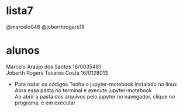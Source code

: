 # lista7
@marcelo046 @joberthrogers18

# alunos
Marcelo Araújo dos Santos 16/0035481 <br/>
Joberth Rogers Tavares Costa 16/0128013

- Para rodar os códigos
Tenha o jupyter-motebook instalado no linux<br/>
Abra essa pasta no terminal e execute jupyter-motebook<br/>
Ao abrir a pasta dos arquivos pelo jupyter no navegador,
clique no programa, e em executar
